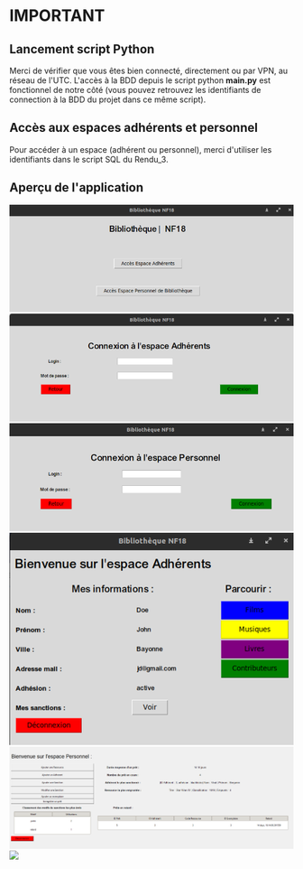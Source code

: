 # IMPORTANT
## Lancement script Python

Merci de vérifier que vous êtes bien connecté, directement ou par VPN, au réseau de l'UTC. L'accès à la BDD depuis le script python <b>main.py</b> est fonctionnel de notre côté (vous pouvez retrouvez les identifiants de connection à la BDD du projet dans ce même script).

## Accès aux espaces adhérents et personnel

Pour accéder à un espace (adhérent ou personnel), merci d'utiliser les identifiants dans le script SQL du Rendu_3.

## Aperçu de l'application

![](img/landing_page.png)
![](img/connexion_adherent.png)
![](img/connexion_personnel.png)
![](img/espace_adherent.png)
![](img/espacePersonnel.png)
![](img/livres.png.png)
